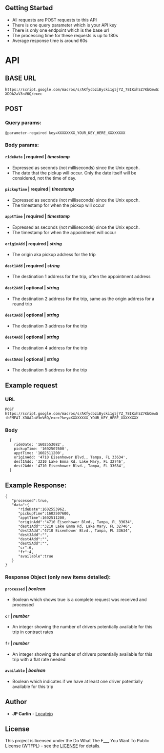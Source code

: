## Getting Started
* All requests are POST requests to this API
* There is one query parameter which is your API key
* There is only one endpoint which is the base url
* The processing time for these requests is up to 180s
* Average response time is around 60s

# API

## BASE URL
```
https://script.google.com/macros/s/AKfycbziBycki1g5jYZ_78IKxhSZ7KbOmwGibEMEAI-XDOA2aV3nV6Q/exec
```

## POST
### Query params:
```
@parameter-required key=XXXXXXXX_YOUR_KEY_HERE_XXXXXXXX
```
### Body params:
#### `rideDate` | required | *timestamp*
* Expressed as seconds (not milliseconds) since the Unix epoch.
* The date that the pickup will occur. Only the date itself will be considered, not the time of day.
#### `pickupTime` | required | *timestamp*
* Expressed as seconds (not milliseconds) since the Unix epoch.
* The timestamp for when the pickup will occur
#### `apptTime` | required | *timestamp*
* Expressed as seconds (not milliseconds) since the Unix epoch.
* The timestamp for when the appointment will occur
#### `originAdd` | required | *string*
* The origin aka pickup address for the trip 
#### `dest1Add` | required | *string*
* The destination 1 address for the trip, often the appointment address
#### `dest2Add` | optional | *string*
* The destination 2 address for the trip, same as the origin address for a round trip
#### `dest3Add` | optional | *string*
* The destination 3 address for the trip
#### `dest4Add` | optional | *string*
* The destination 4 address for the trip
#### `dest5Add` | optional | *string*
* The destination 5 address for the trip


## Example request 
### URL
`POST https://script.google.com/macros/s/AKfycbziBycki1g5jYZ_78IKxhSZ7KbOmwGibEMEAI-XDOA2aV3nV6Q/exec?key=XXXXXXXX_YOUR_KEY_HERE_XXXXXXXX`
### Body
```
  {
    rideDate: '1602553082',
    pickupTime: '1602507600',
    apptTime: '1602511200',
    originAdd: '4710 Eisenhower Blvd., Tampa, FL 33634',
    dest1Add: '3210 Lake Emma Rd, Lake Mary, FL 32746',
    dest2Add: '4710 Eisenhower Blvd., Tampa, FL 33634',
  }
```

## Example Response:
```
{
   "processed":true,
   "data":{
      "rideDate":1602553962,
      "pickupTime":1602507600,
      "apptTime":1602511200,
      "originAdd":"4710 Eisenhower Blvd., Tampa, FL 33634",
      "dest1Add":"3210 Lake Emma Rd, Lake Mary, FL 32746",
      "dest2Add":"4710 Eisenhower Blvd., Tampa, FL 33634",
      "dest3Add":"",
      "dest4Add":"",
      "dest5Add":"",
      "cr":6,
      "fr":4,
      "available":true
   }
}
```
### Response Object (only new items detailed):
#### `processed` | *boolean*
* Boolean which shows true is a complete request was received and processed
#### `cr` | *number*
* An integer showing the number of drivers potentially available for this trip in contract rates
#### `fr` | *number*
* An integer showing the number of drivers potentially available for this trip with a flat rate needed
#### `available` | *boolean*
* Boolean which indicates if we have at least one driver potentially available for this trip


## Author

* **JP Carlin**  - [Locatejp](https://github.com/locatejp)

## License

This project is licensed under the Do What The F___ You Want To Public License (WTFPL) - see the [LICENSE]([http://www.wtfpl.net/](http://www.wtfpl.net/)) for details.
